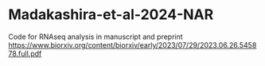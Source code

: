 # Madakashira-et-al-2024-NAR
Code for RNAseq analysis in manuscript and preprint https://www.biorxiv.org/content/biorxiv/early/2023/07/29/2023.06.26.545878.full.pdf
